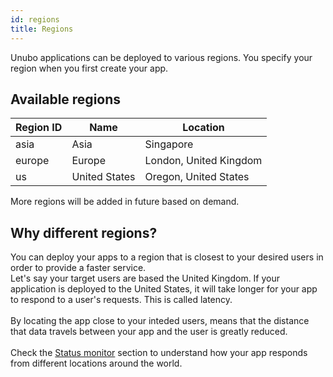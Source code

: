 ```yaml
---
id: regions
title: Regions
---
```


Unubo applications can be deployed to various regions. You specify your region when you first create your app.

## Available regions

| Region ID | Name          | Location               |
| --------- | ------------- | ---------------------- |
| asia      | Asia          | Singapore              |
| europe    | Europe        | London, United Kingdom |
| us        | United States | Oregon, United States  |

More regions will be added in future based on demand.

## Why different regions?

You can deploy your apps to a region that is closest to your desired users in order to provide a faster service.
<br/>
Let's say your target users are based the United Kingdom. If your application is deployed to the United States, 
it will take longer for your app to respond to a user's requests. This is called latency.
<br/><br/>
By locating the app close to your inteded users, means that the distance that data travels between your app and 
the user is greatly reduced.
<br/><br/>
Check the [Status monitor](status-monitor.md) section to understand how your app responds from different locations around the world.